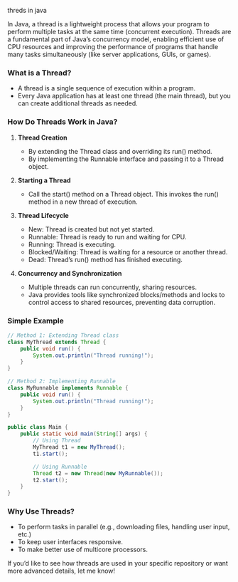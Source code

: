 threds in java

In Java, a thread is a lightweight process that allows your program to perform multiple tasks at the same time (concurrent execution). Threads are a fundamental part of Java’s concurrency model, enabling efficient use of CPU resources and improving the performance of programs that handle many tasks simultaneously (like server applications, GUIs, or games).

### What is a Thread?
- A thread is a single sequence of execution within a program.
- Every Java application has at least one thread (the main thread), but you can create additional threads as needed.

### How Do Threads Work in Java?
1. **Thread Creation**
   - By extending the Thread class and overriding its run() method.
   - By implementing the Runnable interface and passing it to a Thread object.

2. **Starting a Thread**
   - Call the start() method on a Thread object. This invokes the run() method in a new thread of execution.

3. **Thread Lifecycle**
   - New: Thread is created but not yet started.
   - Runnable: Thread is ready to run and waiting for CPU.
   - Running: Thread is executing.
   - Blocked/Waiting: Thread is waiting for a resource or another thread.
   - Dead: Thread’s run() method has finished executing.

4. **Concurrency and Synchronization**
   - Multiple threads can run concurrently, sharing resources.
   - Java provides tools like synchronized blocks/methods and locks to control access to shared resources, preventing data corruption.

### Simple Example

```java
// Method 1: Extending Thread class
class MyThread extends Thread {
    public void run() {
        System.out.println("Thread running!");
    }
}

// Method 2: Implementing Runnable
class MyRunnable implements Runnable {
    public void run() {
        System.out.println("Thread running!");
    }
}

public class Main {
    public static void main(String[] args) {
        // Using Thread
        MyThread t1 = new MyThread();
        t1.start();

        // Using Runnable
        Thread t2 = new Thread(new MyRunnable());
        t2.start();
    }
}
```

### Why Use Threads?
- To perform tasks in parallel (e.g., downloading files, handling user input, etc.)
- To keep user interfaces responsive.
- To make better use of multicore processors.

If you’d like to see how threads are used in your specific repository or want more advanced details, let me know!
